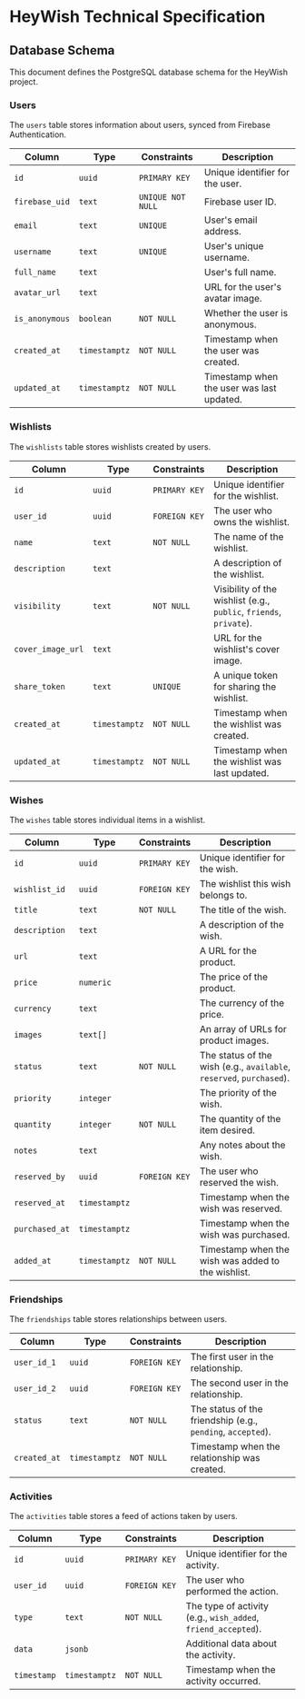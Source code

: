 # HeyWish Technical Specification

## Database Schema

This document defines the PostgreSQL database schema for the HeyWish project.

### Users

The `users` table stores information about users, synced from Firebase Authentication.

| Column         | Type        | Constraints      | Description                                  |
|----------------|-------------|------------------|----------------------------------------------|
| `id`           | `uuid`      | `PRIMARY KEY`    | Unique identifier for the user.              |
| `firebase_uid` | `text`      | `UNIQUE NOT NULL`| Firebase user ID.                            |
| `email`        | `text`      | `UNIQUE`         | User's email address.                        |
| `username`     | `text`      | `UNIQUE`         | User's unique username.                      |
| `full_name`    | `text`      |                  | User's full name.                            |
| `avatar_url`   | `text`      |                  | URL for the user's avatar image.             |
| `is_anonymous` | `boolean`   | `NOT NULL`       | Whether the user is anonymous.               |
| `created_at`   | `timestamptz`| `NOT NULL`      | Timestamp when the user was created.         |
| `updated_at`   | `timestamptz`| `NOT NULL`      | Timestamp when the user was last updated.    |

### Wishlists

The `wishlists` table stores wishlists created by users.

| Column          | Type        | Constraints   | Description                                     |
|-----------------|-------------|---------------|-------------------------------------------------|
| `id`            | `uuid`      | `PRIMARY KEY` | Unique identifier for the wishlist.             |
| `user_id`       | `uuid`      | `FOREIGN KEY` | The user who owns the wishlist.                 |
| `name`          | `text`      | `NOT NULL`    | The name of the wishlist.                       |
| `description`   | `text`      |               | A description of the wishlist.                  |
| `visibility`    | `text`      | `NOT NULL`    | Visibility of the wishlist (e.g., `public`, `friends`, `private`). |
| `cover_image_url`| `text`     |               | URL for the wishlist's cover image.             |
| `share_token`   | `text`      | `UNIQUE`      | A unique token for sharing the wishlist.        |
| `created_at`    | `timestamptz`| `NOT NULL`   | Timestamp when the wishlist was created.        |
| `updated_at`    | `timestamptz`| `NOT NULL`   | Timestamp when the wishlist was last updated.   |

### Wishes

The `wishes` table stores individual items in a wishlist.

| Column         | Type        | Constraints   | Description                                     |
|----------------|-------------|---------------|-------------------------------------------------|
| `id`           | `uuid`      | `PRIMARY KEY` | Unique identifier for the wish.                 |
| `wishlist_id`  | `uuid`      | `FOREIGN KEY` | The wishlist this wish belongs to.              |
| `title`        | `text`      | `NOT NULL`    | The title of the wish.                          |
| `description`  | `text`      |               | A description of the wish.                      |
| `url`          | `text`      |               | A URL for the product.                          |
| `price`        | `numeric`   |               | The price of the product.                       |
| `currency`     | `text`      |               | The currency of the price.                      |
| `images`       | `text[]`    |               | An array of URLs for product images.            |
| `status`       | `text`      | `NOT NULL`    | The status of the wish (e.g., `available`, `reserved`, `purchased`). |
| `priority`     | `integer`   |               | The priority of the wish.                       |
| `quantity`     | `integer`   | `NOT NULL`    | The quantity of the item desired.               |
| `notes`        | `text`      |               | Any notes about the wish.                       |
| `reserved_by`  | `uuid`      | `FOREIGN KEY` | The user who reserved the wish.                 |
| `reserved_at`  | `timestamptz`|               | Timestamp when the wish was reserved.           |
| `purchased_at` | `timestamptz`|               | Timestamp when the wish was purchased.          |
| `added_at`     | `timestamptz`| `NOT NULL`   | Timestamp when the wish was added to the wishlist. |

### Friendships

The `friendships` table stores relationships between users.

| Column      | Type        | Constraints   | Description                                     |
|-------------|-------------|---------------|-------------------------------------------------|
| `user_id_1` | `uuid`      | `FOREIGN KEY` | The first user in the relationship.             |
| `user_id_2` | `uuid`      | `FOREIGN KEY` | The second user in the relationship.            |
| `status`    | `text`      | `NOT NULL`    | The status of the friendship (e.g., `pending`, `accepted`). |
| `created_at`| `timestamptz`| `NOT NULL`   | Timestamp when the relationship was created.    |

### Activities

The `activities` table stores a feed of actions taken by users.

| Column      | Type        | Constraints   | Description                                     |
|-------------|-------------|---------------|-------------------------------------------------|
| `id`        | `uuid`      | `PRIMARY KEY` | Unique identifier for the activity.             |
| `user_id`   | `uuid`      | `FOREIGN KEY` | The user who performed the action.              |
| `type`      | `text`      | `NOT NULL`    | The type of activity (e.g., `wish_added`, `friend_accepted`). |
| `data`      | `jsonb`     |               | Additional data about the activity.             |
| `timestamp` | `timestamptz`| `NOT NULL`   | Timestamp when the activity occurred.           |
